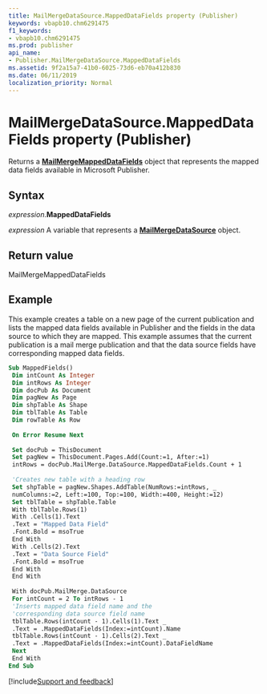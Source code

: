 ```yaml
---
title: MailMergeDataSource.MappedDataFields property (Publisher)
keywords: vbapb10.chm6291475
f1_keywords:
- vbapb10.chm6291475
ms.prod: publisher
api_name:
- Publisher.MailMergeDataSource.MappedDataFields
ms.assetid: 9f2a15a7-41b0-6025-73d6-eb70a412b830
ms.date: 06/11/2019
localization_priority: Normal
---
```



# MailMergeDataSource.MappedDataFields property (Publisher)

Returns a **[MailMergeMappedDataFields](Publisher.MailMergeMappedDataFields.md)** object that represents the mapped data fields available in Microsoft Publisher.


## Syntax

_expression_.**MappedDataFields**

_expression_ A variable that represents a **[MailMergeDataSource](Publisher.MailMergeDataSource.md)** object.


## Return value

MailMergeMappedDataFields


## Example

This example creates a table on a new page of the current publication and lists the mapped data fields available in Publisher and the fields in the data source to which they are mapped. This example assumes that the current publication is a mail merge publication and that the data source fields have corresponding mapped data fields.

```vb
Sub MappedFields() 
 Dim intCount As Integer 
 Dim intRows As Integer 
 Dim docPub As Document 
 Dim pagNew As Page 
 Dim shpTable As Shape 
 Dim tblTable As Table 
 Dim rowTable As Row 
 
 On Error Resume Next 
 
 Set docPub = ThisDocument 
 Set pagNew = ThisDocument.Pages.Add(Count:=1, After:=1) 
 intRows = docPub.MailMerge.DataSource.MappedDataFields.Count + 1 
 
 'Creates new table with a heading row 
 Set shpTable = pagNew.Shapes.AddTable(NumRows:=intRows, _ 
 numColumns:=2, Left:=100, Top:=100, Width:=400, Height:=12) 
 Set tblTable = shpTable.Table 
 With tblTable.Rows(1) 
 With .Cells(1).Text 
 .Text = "Mapped Data Field" 
 .Font.Bold = msoTrue 
 End With 
 With .Cells(2).Text 
 .Text = "Data Source Field" 
 .Font.Bold = msoTrue 
 End With 
 End With 
 
 With docPub.MailMerge.DataSource 
 For intCount = 2 To intRows - 1 
 'Inserts mapped data field name and the 
 'corresponding data source field name 
 tblTable.Rows(intCount - 1).Cells(1).Text _ 
 .Text = .MappedDataFields(Index:=intCount).Name 
 tblTable.Rows(intCount - 1).Cells(2).Text _ 
 .Text = .MappedDataFields(Index:=intCount).DataFieldName 
 Next 
 End With 
End Sub
```

[!include[Support and feedback](~/includes/feedback-boilerplate.md)]